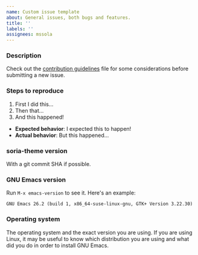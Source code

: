 ```yaml
---
name: Custom issue template
about: General issues, both bugs and features.
title: ''
labels: ''
assignees: mssola
---
```


### Description

Check out the [contribution guidelines](../CONTRIBUTING.org) file for some
considerations before submitting a new issue.

### Steps to reproduce

1. First I did this...
2. Then that...
3. And this happened!

- **Expected behavior**: I expected this to happen!
- **Actual behavior**: But this happened...

### soria-theme version

With a git commit SHA if possible.

### GNU Emacs version

Run `M-x emacs-version` to see it. Here's an example:

```
GNU Emacs 26.2 (build 1, x86_64-suse-linux-gnu, GTK+ Version 3.22.30)
```

### Operating system

The operating system and the exact version you are using. If you are using
Linux, it may be useful to know which distribution you are using and what did
you do in order to install GNU Emacs.
